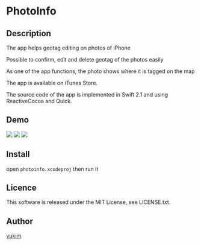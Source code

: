 PhotoInfo
====

## Description
The app helps geotag editing on photos of iPhone

Possible to confirm, edit and delete geotag of the photos easily

As one of the app functions, the photo shows where it is tagged on the map

  The app is available on iTunes Store.

The source code of the app is implemented in Swift 2.1 and using ReactiveCocoa and Quick.

## Demo
![](http://a4.mzstatic.com/jp/r30/Purple5/v4/57/ea/43/57ea43b5-96cf-4697-0a9a-7c97770abb38/screen322x572.jpeg)
![](http://a4.mzstatic.com/jp/r30/Purple7/v4/41/99/16/419916a4-86ce-0209-36bf-faf6c239cafb/screen322x572.jpeg)
![](http://a1.mzstatic.com/jp/r30/Purple7/v4/df/da/1d/dfda1d08-e1c4-214a-4889-4640d9c001ce/screen322x572.jpeg)

## Install

open `photoinfo.xcodeproj` then run it

## Licence

This software is released under the MIT License, see LICENSE.txt.

## Author

[yukim](https://github.com/katsumeshi)
